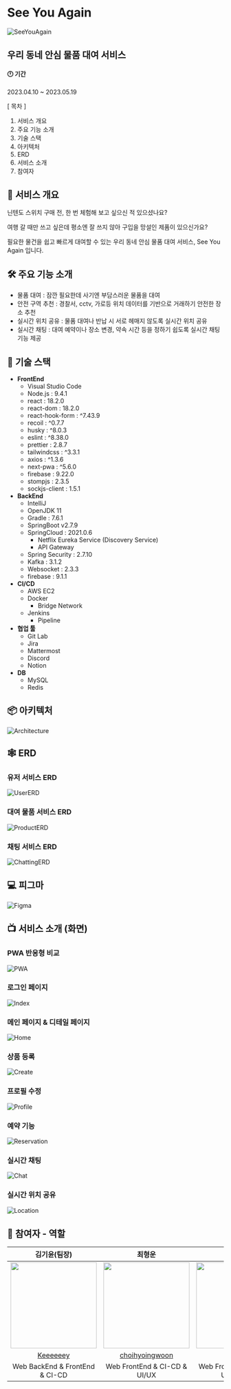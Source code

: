# See You Again
![SeeYouAgain](./image/banner.png)
## 우리 동네 안심 물품 대여 서비스

#### 🕛 기간
2023.04.10 ~ 2023.05.19

[ 목차 ]
1. 서비스 개요
2. 주요 기능 소개
3. 기술 스택
4. 아키텍처
5. ERD
6. 서비스 소개
7. 참여자


## 🔎 서비스 개요
닌텐도 스위치 구매 전, 한 번 체험해 보고 싶으신 적 있으셨나요?

여행 갈 때만 쓰고 싶은데 평소엔 잘 쓰지 않아 구입을 망설인 제품이 있으신가요?

필요한 물건을 쉽고 빠르게 대여할 수 있는 우리 동네 안심 물품 대여 서비스, See You Again 입니다.

## 🛠️ 주요 기능 소개 

- 물품 대여 : 잠깐 필요한데 사기엔 부담스러운 물품을 대여
- 안전 구역 추천 : 경찰서, cctv, 가로등 위치 데이터를 기반으로 거래하기 안전한 장소 추천
- 실시간 위치 공유 : 물품 대여나 반납 시 서로 헤매지 않도록 실시간 위치 공유
- 실시간 채팅 : 대여 예약이나 장소 변경, 약속 시간 등을 정하기 쉽도록 실시간 채팅 기능 제공

## 🔧 기술 스택

- **FrontEnd**
    - Visual Studio Code
    - Node.js : 9.4.1
    - react : 18.2.0
    - react-dom : 18.2.0
    - react-hook-form : ^7.43.9
    - recoil : ^0.7.7
    - husky : ^8.0.3
    - eslint : ^8.38.0
    - prettier : 2.8.7
    - tailwindcss : ^3.3.1
    - axios : ^1.3.6
    - next-pwa : ^5.6.0
    - firebase : 9.22.0
    - stompjs : 2.3.5
    - sockjs-client : 1.5.1
- **BackEnd**
    - IntelliJ
    - OpenJDK 11
    - Gradle : 7.6.1
    - SpringBoot v2.7.9
    - SpringCloud : 2021.0.6
        - Netflix Eureka Service (Discovery Service)
        - API Gateway
    - Spring Security : 2.7.10
    - Kafka : 3.1.2
    - Websocket : 2.3.3
    - firebase : 9.1.1
- **CI/CD**
    - AWS EC2
    - Docker
        - Bridge Network
    - Jenkins
        - Pipeline
- **협업 툴**
    - Git Lab
    - Jira
    - Mattermost
    - Discord
    - Notion
- **DB**
    - MySQL
    - Redis


## 📦 아키텍처
![Architecture](./image/seeyouagain-architecture.png)

## 🕸️ ERD

### 유저 서비스 ERD
![UserERD](./image/user-erd.png)

### 대여 물품 서비스 ERD
![ProductERD](./image/product-erd.png)

### 채팅 서비스 ERD
![ChattingERD](./image/chatting-erd.png)

## 💻 피그마
![Figma](./image/figma.png)

## 📺 서비스 소개 (화면)

### PWA 반응형 비교
![PWA](./image/pwa.png)

### 로그인 페이지
![Index](./image/index.gif)

### 메인 페이지 & 디테일 페이지
![Home](./image/home.gif)

### 상품 등록
![Create](./image/create.gif)

### 프로필 수정
![Profile](./image/profile.gif)

### 예약 기능
![Reservation](./image/reservation.gif)

### 실시간 채팅
![Chat](./image/chatting.gif)

### 실시간 위치 공유
![Location](./image/location.gif)


## 👤 참여자 - 역할


|                        김기윤(팀장)                        |                       최형운                       |                     김예은                       |                     나웅기                       |                  오성훈                       |                  고대석                      |
| :----------------------------------------------------------: | :-------------------------------------------------------: | :-----------------------------------------------------: | :-----------------------------------------------------: | :-----------------------------------------------------: | :-----------------------------------------------------: |
| <img src="https://github.com/keeeeeey.png" width="200"/> | <img src="https://github.com/choihyoingwoon.png" width="200"/> | <img src="https://github.com/yeni28.png" width="200"/> | <img src="https://github.com/WoongKi1115.png" width="200"/> |<img src="https://github.com/OctoHun.png" width="200"/> |<img src="https://github.com/junalina.png" width="200"/> |
|       [Keeeeeey](https://github.com/Keeeeeey)        |         [choihyoingwoon](https://github.com/choihyoingwoon)         |          [yeni28](https://github.com/yeni28)          |          [WoongKi1115](https://github.com/WoongKi1115)          |     [OctoHun](https://github.com/OctoHun)          |     [junalina](https://github.com/junalina)          |
|                         Web BackEnd & FrontEnd & CI-CD                          |                       Web FrontEnd & CI-CD & UI/UX                        |                       Web FrontEnd & CI-CD  & UCC & PPT                     |                      Web BackEnd & FrontEnd & CI-CD                       |                 Web FrontEnd & CI-CD                       |             Web BackEnd & CI-CD                       |

